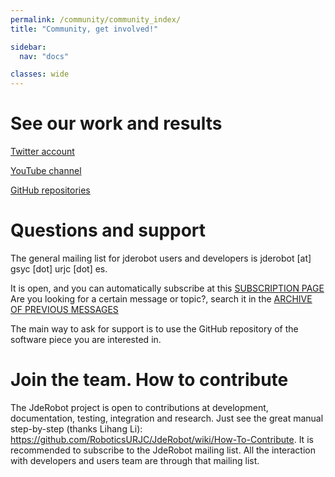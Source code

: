 ```yaml
---
permalink: /community/community_index/
title: "Community, get involved!"

sidebar:
  nav: "docs"

classes: wide
---
```




# See our work and results

[Twitter account](https://twitter.com/jderobot)

[YouTube channel](https://www.youtube.com/channel/UCgmUgpircYAv_QhLQziHJOQ)

[GitHub repositories](https://github.com/JdeRobot)



# Questions and support

The general mailing list for jderobot users and developers is jderobot [at] gsyc [dot] urjc [dot] es.

It is open, and you can automatically subscribe at this [SUBSCRIPTION PAGE](https://gsyc.urjc.es/cgi-bin/mailman/listinfo/jde-developers)
Are you looking for a certain message or topic?, search it in the [ARCHIVE OF PREVIOUS MESSAGES](http://jderobot-developer-list.2315034.n4.nabble.com/)

The main way to ask for support is to use the GitHub repository of the software piece you are interested in.



# Join the team. How to contribute

The JdeRobot project is open to contributions at development, documentation, testing, integration and research. Just see the great manual step-by-step (thanks Lihang Li): https://github.com/RoboticsURJC/JdeRobot/wiki/How-To-Contribute. It is recommended to subscribe to the JdeRobot mailing list. All the interaction with developers and users team are through that mailing list.